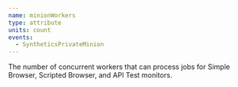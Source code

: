 ```yaml
---
name: minionWorkers
type: attribute
units: count
events:
  - SyntheticsPrivateMinion
---
```


The number of concurrent workers that can process jobs for Simple Browser, Scripted Browser, and API Test monitors.